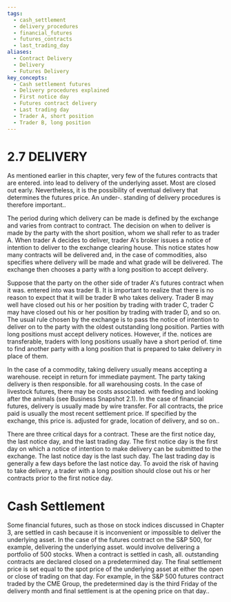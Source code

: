 ```yaml
---
tags:
  - cash_settlement
  - delivery_procedures
  - financial_futures
  - futures_contracts
  - last_trading_day
aliases:
  - Contract Delivery
  - Delivery
  - Futures Delivery
key_concepts:
  - Cash settlement futures
  - Delivery procedures explained
  - First notice day
  - Futures contract delivery
  - Last trading day
  - Trader A, short position
  - Trader B, long position
---
```


# 2.7 DELIVERY  

As mentioned earlier in this chapter, very few of the futures contracts that are entered. into lead to delivery of the underlying asset. Most are closed out early. Nevertheless, it is the possibility of eventual delivery that determines the futures price. An under-. standing of delivery procedures is therefore important..  

The period during which delivery can be made is defined by the exchange and varies from contract to contract. The decision on when to deliver is made by the party with the short position, whom we shall refer to as trader A. When trader A decides to deliver, trader A's broker issues a notice of intention to deliver to the exchange clearing house. This notice states how many contracts will be delivered and, in the case of commodities, also specifies where delivery will be made and what grade will be delivered. The exchange then chooses a party with a long position to accept delivery.  

Suppose that the party on the other side of trader A's futures contract when it was. entered into was trader B. It is important to realize that there is no reason to expect that it will be trader B who takes delivery. Trader B may well have closed out his or her position by trading with trader C, trader C may have closed out his or her position by trading with trader D, and so on. The usual rule chosen by the exchange is to pass the notice of intention to deliver on to the party with the oldest outstanding long position. Parties with long positions must accept delivery notices. However, if the. notices are transferable, traders with long positions usually have a short period of. time to find another party with a long position that is prepared to take delivery in place of them.  

In the case of a commodity, taking delivery usually means accepting a warehouse. receipt in return for immediate payment. The party taking delivery is then responsible. for all warehousing costs. In the case of livestock futures, there may be costs associated. with feeding and looking after the animals (see Business Snapshot 2.1). In the case of financial futures, delivery is usually made by wire transfer. For all contracts, the price paid is usually the most recent settlement price. If specified by the exchange, this price is. adjusted for grade, location of delivery, and so on..  

There are three critical days for a contract. These are the first notice day, the last notice day, and the last trading day. The first notice day is the first day on which a notice of intention to make delivery can be submitted to the exchange. The last notice day is the last such day. The last trading day is generally a few days before the last notice day. To avoid the risk of having to take delivery, a trader with a long position should close out his or her contracts prior to the first notice day.  

# Cash Settlement  

Some financial futures, such as those on stock indices discussed in Chapter 3, are settled in cash because it is inconvenient or impossible to deliver the underlying asset. In the case of the futures contract on the S&P 500, for example, delivering the underlying asset. would involve delivering a portfolio of 500 stocks. When a contract is settled in cash, all. outstanding contracts are declared closed on a predetermined day. The final settlement price is set equal to the spot price of the underlying asset at either the open or close of trading on that day. For example, in the S&P 500 futures contract traded by the CME Group, the predetermined day is the third Friday of the delivery month and final settlement is at the opening price on that day..  
